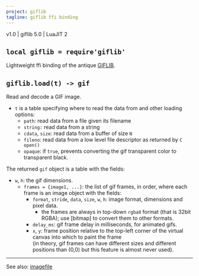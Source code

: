 ```yaml
---
project: giflib
tagline: giflib ffi binding
---
```


v1.0 | giflib 5.0 | LuaJIT 2

## `local giflib = require'giflib'`

Lightweight ffi binding of the antique [GIFLIB].

## `giflib.load(t) -> gif`

Read and decode a GIF image.

  * `t` is a table specifying where to read the data from and other loading options:
    * `path`: read data from a file given its filename
    * `string:` read data from a string
    * `cdata`, `size`: read data from a buffer of size `N`
    * `fileno`: read data from a low level file descriptor as returned by `C open()`
    * `opaque`: if `true`, prevents converting the gif transparent color to transparent black.

The returned `gif` object is a table with the fields:

* `w`, `h`: the gif dimensions.
  * `frames = {image1, ...}`: the list of gif frames, in order, where each frame is an image object with the fields:
    * `format`, `stride`, `data`, `size`, `w`, `h`: image format, dimensions and pixel data.
      * the frames are always in top-down `rgba8` format (that is 32bit RGBA); use [bitmap] to convert them to other formats.
    * `delay_ms`: gif frame delay in milliseconds, for animated gifs.
    * `x`, `y`: frame position relative to the top-left corner of the virtual canvas into which to paint the frame \
	   (in theory, gif frames can have different sizes and different positions than (0,0)
		but this feature is almost never used).

----
See also: [imagefile](imagefile.html)

[GIFLIB]: http://sourceforge.net/projects/giflib/
